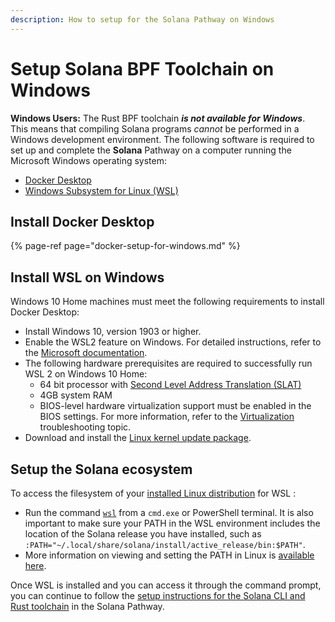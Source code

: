 ```yaml
---
description: How to setup for the Solana Pathway on Windows
---
```


# Setup Solana BPF Toolchain on Windows

**Windows Users:** The Rust BPF toolchain _**is not available for Windows**_.   
This means that compiling Solana programs _cannot_ be performed in a Windows development environment. The following software is required to set up and complete the **Solana** Pathway on a computer running the Microsoft Windows operating system:

* [Docker Desktop](https://docs.figment.io/network-documentation/extra-guides/docker-setup-for-windows)
* [Windows Subsystem for Linux \(WSL\)](https://docs.microsoft.com/en-us/windows/wsl/install-win10#manual-installation-steps)

## **Install Docker Desktop**

{% page-ref page="docker-setup-for-windows.md" %}

## **Install WSL on Windows**

Windows 10 Home machines must meet the following requirements to install Docker Desktop:

* Install Windows 10, version 1903 or higher. 
* Enable the WSL2 feature on Windows. For detailed instructions, refer to the [Microsoft documentation](https://docs.microsoft.com/en-us/windows/wsl/install-win10).
* The following hardware prerequisites are required to successfully run WSL 2 on Windows 10 Home:
  * 64 bit processor with [Second Level Address Translation \(SLAT\)](https://en.wikipedia.org/wiki/Second_Level_Address_Translation)
  * 4GB system RAM
  * BIOS-level hardware virtualization support must be enabled in the BIOS settings. For more information, refer to the [Virtualization](https://docs.docker.com/desktop/windows/troubleshoot/#virtualization) troubleshooting topic.
* Download and install the [Linux kernel update package](https://docs.microsoft.com/windows/wsl/wsl2-kernel).

## **Setup the Solana ecosystem**

To access the filesystem of your [installed Linux distribution](https://docs.microsoft.com/en-us/windows/wsl/install-win10#step-6---install-your-linux-distribution-of-choice) for WSL :

* Run the command [`wsl`](https://docs.microsoft.com/en-us/windows/wsl/reference) from a `cmd.exe` or PowerShell terminal. It is also important to make sure your PATH in the WSL environment includes the location of the Solana release you have installed, such as `:PATH="~/.local/share/solana/install/active_release/bin:$PATH"`.
* More information on viewing and setting the PATH in Linux is [available here](https://opensource.com/article/17/6/set-path-linux).

Once WSL is installed and you can access it through the command prompt, you can continue to follow the [setup instructions for the Solana CLI and Rust toolchain](https://learn.figment.io/tutorials/deploy-solana-program#set-up-the-solana-c-l-i) in the Solana Pathway.



